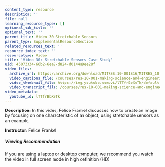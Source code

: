```yaml
---
content_type: resource
description: ''
file: null
learning_resource_types: []
optional_tab_title: ''
optional_text: ''
parent_title: Video 30 Stretchable Sensors
parent_type: SupplementalResourceSection
related_resources_text: ''
resource_index_text: ''
resourcetype: Video
title: 'Video 30: Stretchable Sensors Case Study'
uid: 45073334-66b2-6ea2-d824-d0144a9ee28f
video_files:
  archive_url: https://archive.org/download/MITRES.10-001S16/MITRES_10-001S16_Track35_300k.mp4
  video_captions_file: /courses/res-10-001-making-science-and-engineering-pictures-a-practical-guide-to-presenting-your-work-spring-2016/1ee295ce8bff573382ead646f7055545_lTTfrBbXeTk.vtt
  video_thumbnail_file: https://img.youtube.com/vi/lTTfrBbXeTk/default.jpg
  video_transcript_file: /courses/res-10-001-making-science-and-engineering-pictures-a-practical-guide-to-presenting-your-work-spring-2016/b7de41c8fad2762c4ee059bba06a53bd_lTTfrBbXeTk.pdf
video_metadata:
  youtube_id: lTTfrBbXeTk
---
```


**Description:** In this video, Felice Frankel discusses how to create an image by focusing on one characteristic of an object, using stretchable sensors as an example.

**Instructor:** Felice Frankel

##### Viewing Recommendation

If you are using a laptop or desktop computer, we recommend you watch the video in full screen mode in high definition (HD).